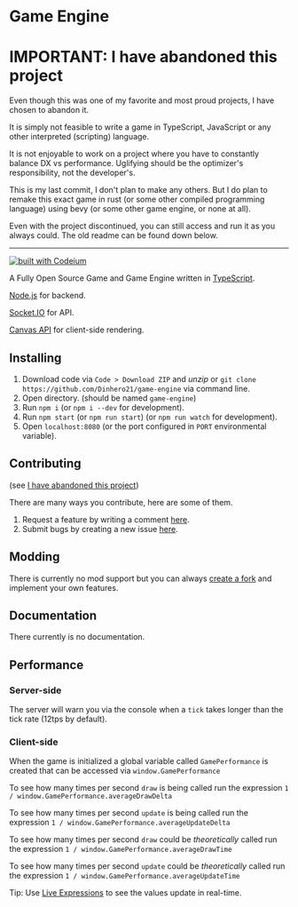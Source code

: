 # Game Engine

# IMPORTANT: I have abandoned this project

Even though this was one of my favorite and most proud projects, I have chosen to abandon it.

It is simply not feasible to write a game in TypeScript, JavaScript or any other interpreted (scripting) language.

It is not enjoyable to work on a project where you have to constantly balance DX vs performance. Uglifying should be the optimizer's responsibility, not the developer's.

This is my last commit, I don't plan to make any others. But I do plan to remake this exact game in rust (or some other compiled programming language) using bevy (or some other game engine, or none at all).

Even with the project discontinued, you can still access and run it as you always could. The old readme can be found down below.

---

[![built with Codeium](https://codeium.com/badges/main)](https://codeium.com)

A Fully Open Source Game and Game Engine written in [TypeScript](https://typescriptlang.org/).

[Node.js](https://nodejs.org/) for backend.

[Socket.IO](https://socket.io/) for API.

[Canvas API](https://developer.mozilla.org/en-US/docs/Web/API/Canvas_API) for client-side rendering.

## Installing

1. Download code via `Code > Download ZIP` and *unzip* or `git clone https://github.com/Dinhero21/game-engine` via command line.
2. Open directory. (should be named `game-engine`)
3. Run `npm i` (or `npm i --dev` for development).
4. Run `npm start` (or `npm run start`) (or `npm run watch` for development).
5. Open `localhost:8080` (or the port configured in `PORT` environmental variable).

## Contributing

(see [I have abandoned this project](#important-i-have-abandoned-this-project))

There are many ways you contribute, here are some of them.

1. Request a feature by writing a comment [here](https://github.com/Dinhero21/game-engine/issues/1).
2. Submit bugs by creating a new issue [here](https://github.com/Dinhero21/game-engine/issues/).

## Modding

There is currently no mod support but you can always [create a fork](https://github.com/Dinhero21/game-engine/fork) and implement your own features.

## Documentation

There currently is no documentation.

## Performance

### Server-side

The server will warn you via the console when a `tick` takes longer than the tick rate (12tps by default).

### Client-side

When the game is initialized a global variable called `GamePerformance` is created that can be accessed via `window.GamePerformance`

To see how many times per second `draw` is being called run the expression `1 / window.GamePerformance.averageDrawDelta`

To see how many times per second `update` is being called run the expression `1 / window.GamePerformance.averageUpdateDelta`

To see how many times per second `draw` could be *theoretically* called run the expression `1 / window.GamePerformance.averageDrawTime`

To see how many times per second `update` could be *theoretically* called run the expression `1 / window.GamePerformance.averageUpdateTime`

Tip: Use [Live Expressions](https://developer.chrome.com/docs/devtools/console/live-expressions/) to see the values update in real-time.
